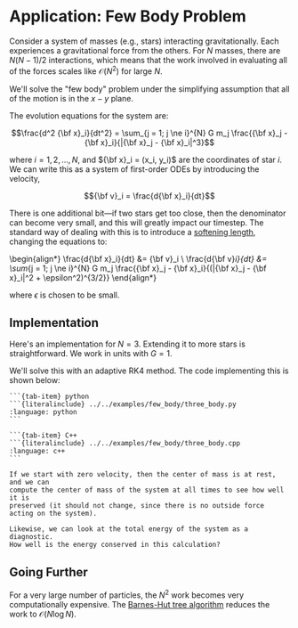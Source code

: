Application: Few Body Problem
=============================

Consider a system of masses (e.g., stars) interacting gravitationally.  Each
experiences a gravitational force from the others.  For $N$ masses,
there are $N(N-1)/2$ interactions, which means that the work involved
in evaluating all of the forces scales like $\mathcal{O}(N^2)$ for
large $N$.

We'll solve the "few body" problem under the simplifying assumption
that all of the motion is in the $x-y$ plane.

The evolution equations for the system are:

$$\frac{d^2 {\bf x}_i}{dt^2} = \sum_{j = 1; j \ne i}^{N}
                G m_j \frac{{\bf x}_j - {\bf x}_i}{|{\bf x}_j - {\bf x}_i|^3}$$


where $i = 1, 2, \ldots, N$, and ${\bf x}_i = (x_i, y_i)$ are the coordinates
of star $i$.  We can write this as a system of first-order ODEs by
introducing the velocity,

$${\bf v}_i = \frac{d{\bf x}_i}{dt}$$

There is one additional bit&mdash;if two stars get too close, then the
denominator can become very small, and this will greatly impact our
timestep.  The standard way of dealing with this is to introduce a
[softening
length](https://en.wikipedia.org/wiki/N-body_simulation#Softening),
changing the equations to:

\begin{align*}
\frac{d{\bf x}_i}{dt} &= {\bf v}_i \\
\frac{d{\bf v}_i}{dt} &= \sum_{j = 1; j \ne i}^{N}
                G m_j \frac{{\bf x}_j - {\bf x}_i}{(|{\bf x}_j - {\bf x}_i|^2 + \epsilon^2)^{3/2}}
\end{align*}

where $\epsilon$ is chosen to be small.


Implementation
--------------

Here's an implementation for $N = 3$.  Extending it to more stars is
straightforward.  We work in units with $G = 1$.

We'll solve this with an adaptive RK4 method.  The code implementing
this is shown below:

````{tab-set}
```{tab-item} python
```{literalinclude} ../../examples/few_body/three_body.py
:language: python
```

```{tab-item} C++
```{literalinclude} ../../examples/few_body/three_body.cpp
:language: c++
```
````


```{note}
If we start with zero velocity, then the center of mass is at rest, and we can
compute the center of mass of the system at all times to see how well it is
preserved (it should not change, since there is no outside force acting on the system).

Likewise, we can look at the total energy of the system as a diagnostic.
How well is the energy conserved in this calculation?
```


Going Further
-------------

For a very large number of particles, the $N^2$ work becomes very
computationally expensive.  The [Barnes-Hut tree
algorithm](https://en.wikipedia.org/wiki/Barnes%E2%80%93Hut_simulation)
reduces the work to $\mathcal{O}(N\log N)$.
